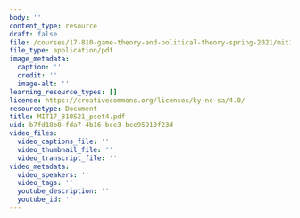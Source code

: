 ```yaml
---
body: ''
content_type: resource
draft: false
file: /courses/17-810-game-theory-and-political-theory-spring-2021/mit17_810s21_pset4.pdf
file_type: application/pdf
image_metadata:
  caption: ''
  credit: ''
  image-alt: ''
learning_resource_types: []
license: https://creativecommons.org/licenses/by-nc-sa/4.0/
resourcetype: Document
title: MIT17_810S21_pset4.pdf
uid: b7fd18b8-fda7-4b16-bce3-bce95910f23d
video_files:
  video_captions_file: ''
  video_thumbnail_file: ''
  video_transcript_file: ''
video_metadata:
  video_speakers: ''
  video_tags: ''
  youtube_description: ''
  youtube_id: ''
---
```

